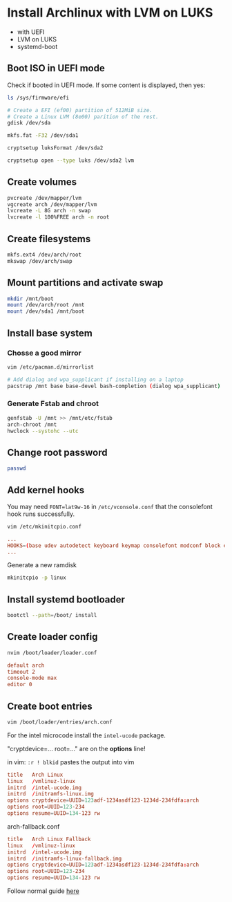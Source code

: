 # Install Archlinux with LVM on LUKS

- with UEFI
- LVM on LUKS
- systemd-boot

## Boot ISO in UEFI mode

Check if booted in UEFI mode. If some content is displayed, then yes:

``` sh
ls /sys/firmware/efi
```

``` sh
# Create a EFI (ef00) partition of 512MiB size.
# Create a Linux LVM (8e00) parition of the rest.
gdisk /dev/sda

mkfs.fat -F32 /dev/sda1

cryptsetup luksFormat /dev/sda2

cryptsetup open --type luks /dev/sda2 lvm
```

## Create volumes

``` sh
pvcreate /dev/mapper/lvm
vgcreate arch /dev/mapper/lvm
lvcreate -L 8G arch -n swap
lvcreate -l 100%FREE arch -n root
```

## Create filesystems

``` sh
mkfs.ext4 /dev/arch/root
mkswap /dev/arch/swap
```

## Mount partitions and activate swap

``` sh
mkdir /mnt/boot
mount /dev/arch/root /mnt
mount /dev/sda1 /mnt/boot
```

## Install base system

### Chosse a good mirror

``` sh
vim /etc/pacman.d/mirrorlist
```

``` sh
# Add dialog and wpa_supplicant if installing on a laptop
pacstrap /mnt base base-devel bash-completion (dialog wpa_supplicant)
```

### Generate Fstab and chroot

``` sh
genfstab -U /mnt >> /mnt/etc/fstab
arch-chroot /mnt
hwclock --systohc --utc
```

## Change root password

``` sh
passwd
```

## Add kernel hooks

You may need `FONT=lat9w-16` in `/etc/vconsole.conf` that the consolefont hook runs successfully.

``` sh
vim /etc/mkinitcpio.conf
```

``` conf
...
HOOKS=(base udev autodetect keyboard keymap consolefont modconf block encrypt lvm2 filesystems resume fsck)
...
```

Generate a new ramdisk

``` sh
mkinitcpio -p linux
```

## Install systemd bootloader

``` sh
bootctl --path=/boot/ install
```

## Create loader config

``` sh
nvim /boot/loader/loader.conf
```

``` conf
default arch
timeout 2
console-mode max
editor 0
```

## Create boot entries

``` sh
vim /boot/loader/entries/arch.conf
```

For the intel microcode install the `intel-ucode` package.

"cryptdevice=... root=..." are on the **options** line!

in vim: `:r ! blkid` pastes the output into vim

``` conf
title   Arch Linux
linux   /vmlinuz-linux
initrd  /intel-ucode.img
initrd  /initramfs-linux.img
options cryptdevice=UUID=123adf-1234asdf123-1234d-234fdfa:arch
options root=UUID=123-234
options resume=UUID=134-123 rw
```

arch-fallback.conf

``` conf
title   Arch Linux Fallback
linux   /vmlinuz-linux
initrd  /intel-ucode.img
initrd  /initramfs-linux-fallback.img
options cryptdevice=UUID=123adf-1234asdf123-1234d-234fdfa:arch
options root=UUID=123-234
options resume=UUID=134-123 rw
```

Follow normal guide [here](/archlinux#set-some-basic-stuff)

